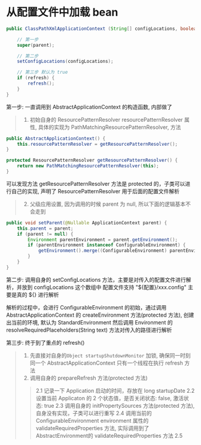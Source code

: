# 从配置文件中加载 bean

```java
public ClassPathXmlApplicationContext (String[] configLocations, boolean refresh, ApplicationContext parent) {

	// 第一步
	super(parent);

	// 第二步
	setConfigLocations(configLocations);

	// 第三步 默认为 true
	if (refresh) {
		refresh();
	}
}
```

第一步: 一直调用到 AbstractApplicationContext 的构造函数, 内部做了
>1. 初始自身的  ResourcePatternResolver resourcePatternResolver 属性, 具体的实现为 PathMatchingResourcePatternResolver, 方法

```java
public AbstractApplicationContext() {
	this.resourcePatternResolver = getResourcePatternResolver();
}

protected ResourcePatternResolver getResourcePatternResolver() {
	return new PathMatchingResourcePatternResolver(this);
}
```

可以发现方法 getResourcePatternResolver 方法是 protected 的，子类可以进行自己的实现, 声明了 ResourcePatternResolver 用于后面的配置文件解析


>2. 父级应用设置, 因为调用的时候 parent 为 null, 所以下面的逻辑基本不会走到
```java
public void setParent(@Nullable ApplicationContext parent) {
	this.parent = parent;
	if (parent != null) {
		Environment parentEnvironment = parent.getEnvironment();
		if (parentEnvironment instanceof ConfigurableEnvironment) {
			getEnvironment().merge((ConfigurableEnvironment) parentEnvironment);
		}
	}
}
```


第二步: 调用自身的 setConfigLocations 方法，主要是对传入的配置文件进行解析，并放到 configLocations 这个数组中
配置文件支持 "${配置}/xxx.config" 主要是真的 ${} 进行解析

解析的过程中，会进行 ConfigurableEnvironment 的初始，通过调用 AbstractApplicationContext 的 createEnvironment 方法(protected 方法), 创建出当前的环境, 默认为 StandardEnvironment
然后调用 Environment 的 resolveRequiredPlaceholders(String text) 方法对传入的路径进行解析

第三步: 终于到了重点的 refresh()

>1. 先直接对自身的`Object startupShutdownMonitor` 加锁, 确保同一时刻同一个 AbstractApplicationContext 只有一个线程在执行 refresh 方法
>2. 调用自身的 prepareRefresh 方法(protected 方法)
>>2.1 记录一下 Application 启动的时间，存放在 long startupDate
>>2.2 设置当前 Applicaton 的 2 个状态值，是否关闭状态: false, 激活状态: true
>>2.3 调用自身的 initPropertySources 方法(protected 方法), 自身没有实现，子类可以进行重写
>>2.4 调用当前的 ConfigurableEnvironment environment 属性的 validateRequiredProperties 方法, 实际调用到了 AbstractEnvironment的 validateRequiredProperties 方法
>>2.5 


